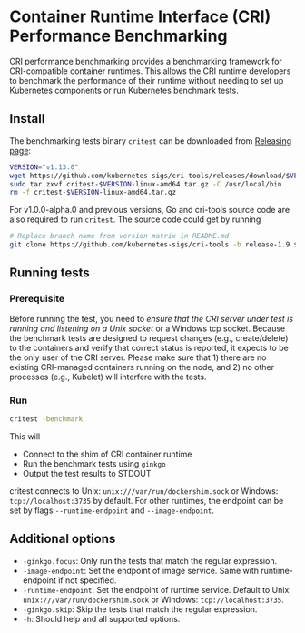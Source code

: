 # Container Runtime Interface (CRI) Performance Benchmarking

CRI performance benchmarking provides a benchmarking framework for CRI-compatible container runtimes.  This allows the CRI runtime developers to benchmark the performance of their runtime without needing to set up Kubernetes components or run Kubernetes benchmark tests.

## Install

The benchmarking tests binary `critest` can be downloaded from [Releasing page](https://github.com/kubernetes-sigs/cri-tools/releases):

```sh
VERSION="v1.13.0"
wget https://github.com/kubernetes-sigs/cri-tools/releases/download/$VERSION/critest-$VERSION-linux-amd64.tar.gz
sudo tar zxvf critest-$VERSION-linux-amd64.tar.gz -C /usr/local/bin
rm -f critest-$VERSION-linux-amd64.tar.gz
```

For v1.0.0-alpha.0 and previous versions, Go and cri-tools source code are also required to run `critest`. The source code could get by running

```sh
# Replace branch name from version matrix in README.md
git clone https://github.com/kubernetes-sigs/cri-tools -b release-1.9 $GOPATH/src/github.com/kubernetes-sigs/cri-tools
```

## Running tests

### Prerequisite

Before running the test, you need to _ensure that the CRI server under test is running and listening on a Unix socket_ or a Windows tcp socket. Because the benchmark tests are designed to request changes (e.g., create/delete) to the containers and verify that correct status is reported, it expects to be the only user of the CRI server. Please make sure that 1) there are no existing CRI-managed containers running on the node, and 2) no other processes (e.g., Kubelet) will interfere with the tests.

### Run

```sh
critest -benchmark
```

This will

- Connect to the shim of CRI container runtime
- Run the benchmark tests using `ginkgo`
- Output the test results to STDOUT

critest connects to Unix: `unix:///var/run/dockershim.sock` or Windows: `tcp://localhost:3735` by default. For other runtimes, the endpoint can be set by flags `--runtime-endpoint` and `--image-endpoint`.

## Additional options

- `-ginkgo.focus`: Only run the tests that match the regular expression.
- `-image-endpoint`: Set the endpoint of image service. Same with runtime-endpoint if not specified.
- `-runtime-endpoint`: Set the endpoint of runtime service. Default to Unix: `unix:///var/run/dockershim.sock` or Windows: `tcp://localhost:3735`.
- `-ginkgo.skip`: Skip the tests that match the regular expression.
- `-h`: Should help and all supported options.
